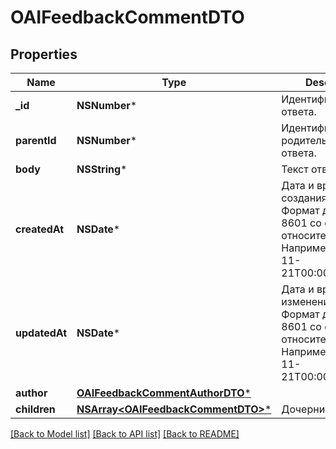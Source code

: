 # OAIFeedbackCommentDTO

## Properties
Name | Type | Description | Notes
------------ | ------------- | ------------- | -------------
**_id** | **NSNumber*** | Идентификатор ответа. | [optional] 
**parentId** | **NSNumber*** | Идентификатор родительского ответа. | [optional] 
**body** | **NSString*** | Текст ответа. | [optional] 
**createdAt** | **NSDate*** | Дата и время создания ответа.  Формат даты: ISO 8601 со смещением относительно UTC. Например, &#x60;2017-11-21T00:00:00+03:00&#x60;.  | [optional] 
**updatedAt** | **NSDate*** | Дата и время изменения ответа.  Формат даты: ISO 8601 со смещением относительно UTC. Например, &#x60;2017-11-21T00:00:00+03:00&#x60;.  | [optional] 
**author** | [**OAIFeedbackCommentAuthorDTO***](OAIFeedbackCommentAuthorDTO.md) |  | [optional] 
**children** | [**NSArray&lt;OAIFeedbackCommentDTO&gt;***](OAIFeedbackCommentDTO.md) | Дочерние ответы. | [optional] 

[[Back to Model list]](../README.md#documentation-for-models) [[Back to API list]](../README.md#documentation-for-api-endpoints) [[Back to README]](../README.md)


